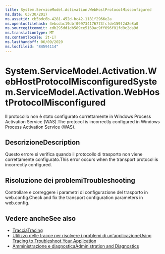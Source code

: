 ```yaml
---
title: System.ServiceModel.Activation.WebHostProtocolMisconfigured
ms.date: 03/30/2017
ms.assetid: cb5bdc6b-4281-452d-bc42-1181f2966e2a
ms.openlocfilehash: 4ebcdac19dbf099734176773fcfde159f2d2e8a0
ms.sourcegitcommit: cdb295dd1db589ce5169ac9ff096f01fd0c2da9d
ms.translationtype: MT
ms.contentlocale: it-IT
ms.lasthandoff: 06/09/2020
ms.locfileid: "84594114"
---
```

# <a name="systemservicemodelactivationwebhostprotocolmisconfigured"></a><span data-ttu-id="b712a-102">System.ServiceModel.Activation.WebHostProtocolMisconfigured</span><span class="sxs-lookup"><span data-stu-id="b712a-102">System.ServiceModel.Activation.WebHostProtocolMisconfigured</span></span>
<span data-ttu-id="b712a-103">Il protocollo non è stato configurato correttamente in Windows Process Activation Service (WAS).</span><span class="sxs-lookup"><span data-stu-id="b712a-103">The protocol is incorrectly configured in Windows Process Activation Service (WAS).</span></span>  
  
## <a name="description"></a><span data-ttu-id="b712a-104">Descrizione</span><span class="sxs-lookup"><span data-stu-id="b712a-104">Description</span></span>  
 <span data-ttu-id="b712a-105">Questo errore si verifica quando il protocollo di trasporto non viene correttamente configurato.</span><span class="sxs-lookup"><span data-stu-id="b712a-105">This error occurs when the transport protocol is incorrectly configured.</span></span>  
  
## <a name="troubleshooting"></a><span data-ttu-id="b712a-106">Risoluzione dei problemi</span><span class="sxs-lookup"><span data-stu-id="b712a-106">Troubleshooting</span></span>  
 <span data-ttu-id="b712a-107">Controllare e correggere i parametri di configurazione del trasporto in web.config.</span><span class="sxs-lookup"><span data-stu-id="b712a-107">Check and fix the transport configuration parameters in web.config.</span></span>  
  
## <a name="see-also"></a><span data-ttu-id="b712a-108">Vedere anche</span><span class="sxs-lookup"><span data-stu-id="b712a-108">See also</span></span>

- [<span data-ttu-id="b712a-109">Traccia</span><span class="sxs-lookup"><span data-stu-id="b712a-109">Tracing</span></span>](index.md)
- [<span data-ttu-id="b712a-110">Utilizzo delle tracce per risolvere i problemi di un'applicazione</span><span class="sxs-lookup"><span data-stu-id="b712a-110">Using Tracing to Troubleshoot Your Application</span></span>](using-tracing-to-troubleshoot-your-application.md)
- [<span data-ttu-id="b712a-111">Amministrazione e diagnostica</span><span class="sxs-lookup"><span data-stu-id="b712a-111">Administration and Diagnostics</span></span>](../index.md)
